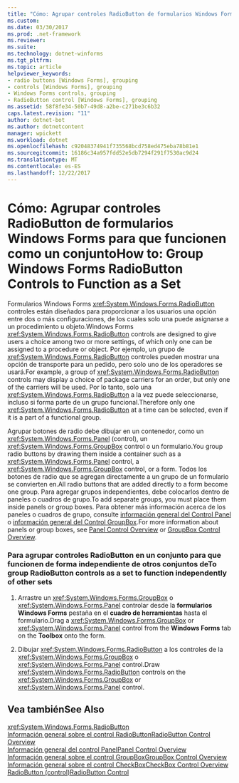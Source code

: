 ```yaml
---
title: "Cómo: Agrupar controles RadioButton de formularios Windows Forms para que funcionen como un conjunto"
ms.custom: 
ms.date: 03/30/2017
ms.prod: .net-framework
ms.reviewer: 
ms.suite: 
ms.technology: dotnet-winforms
ms.tgt_pltfrm: 
ms.topic: article
helpviewer_keywords:
- radio buttons [Windows Forms], grouping
- controls [Windows Forms], grouping
- Windows Forms controls, grouping
- RadioButton control [Windows Forms], grouping
ms.assetid: 58f8fe34-50b7-49d8-a2be-c271be3c6b32
caps.latest.revision: "11"
author: dotnet-bot
ms.author: dotnetcontent
manager: wpickett
ms.workload: dotnet
ms.openlocfilehash: c92048374941f735568bcd758ed475eba78b81e1
ms.sourcegitcommit: 16186c34a957fdd52e5db7294f291f7530ac9d24
ms.translationtype: MT
ms.contentlocale: es-ES
ms.lasthandoff: 12/22/2017
---
```

# <a name="how-to-group-windows-forms-radiobutton-controls-to-function-as-a-set"></a><span data-ttu-id="b923a-102">Cómo: Agrupar controles RadioButton de formularios Windows Forms para que funcionen como un conjunto</span><span class="sxs-lookup"><span data-stu-id="b923a-102">How to: Group Windows Forms RadioButton Controls to Function as a Set</span></span>
<span data-ttu-id="b923a-103">Formularios Windows Forms <xref:System.Windows.Forms.RadioButton> controles están diseñados para proporcionar a los usuarios una opción entre dos o más configuraciones, de los cuales solo una puede asignarse a un procedimiento u objeto.</span><span class="sxs-lookup"><span data-stu-id="b923a-103">Windows Forms <xref:System.Windows.Forms.RadioButton> controls are designed to give users a choice among two or more settings, of which only one can be assigned to a procedure or object.</span></span> <span data-ttu-id="b923a-104">Por ejemplo, un grupo de <xref:System.Windows.Forms.RadioButton> controles pueden mostrar una opción de transporte para un pedido, pero solo uno de los operadores se usará.</span><span class="sxs-lookup"><span data-stu-id="b923a-104">For example, a group of <xref:System.Windows.Forms.RadioButton> controls may display a choice of package carriers for an order, but only one of the carriers will be used.</span></span> <span data-ttu-id="b923a-105">Por lo tanto, solo una <xref:System.Windows.Forms.RadioButton> a la vez puede seleccionarse, incluso si forma parte de un grupo funcional.</span><span class="sxs-lookup"><span data-stu-id="b923a-105">Therefore only one <xref:System.Windows.Forms.RadioButton> at a time can be selected, even if it is a part of a functional group.</span></span>  
  
 <span data-ttu-id="b923a-106">Agrupar botones de radio debe dibujar en un contenedor, como un <xref:System.Windows.Forms.Panel> (control), un <xref:System.Windows.Forms.GroupBox> control o un formulario.</span><span class="sxs-lookup"><span data-stu-id="b923a-106">You group radio buttons by drawing them inside a container such as a <xref:System.Windows.Forms.Panel> control, a <xref:System.Windows.Forms.GroupBox> control, or a form.</span></span> <span data-ttu-id="b923a-107">Todos los botones de radio que se agregan directamente a un grupo de un formulario se convierten en.</span><span class="sxs-lookup"><span data-stu-id="b923a-107">All radio buttons that are added directly to a form become one group.</span></span> <span data-ttu-id="b923a-108">Para agregar grupos independientes, debe colocarlos dentro de paneles o cuadros de grupo.</span><span class="sxs-lookup"><span data-stu-id="b923a-108">To add separate groups, you must place them inside panels or group boxes.</span></span> <span data-ttu-id="b923a-109">Para obtener más información acerca de los paneles o cuadros de grupo, consulte [información general del Control Panel](../../../../docs/framework/winforms/controls/panel-control-overview-windows-forms.md) o [información general del Control GroupBox](../../../../docs/framework/winforms/controls/groupbox-control-overview-windows-forms.md).</span><span class="sxs-lookup"><span data-stu-id="b923a-109">For more information about panels or group boxes, see [Panel Control Overview](../../../../docs/framework/winforms/controls/panel-control-overview-windows-forms.md) or [GroupBox Control Overview](../../../../docs/framework/winforms/controls/groupbox-control-overview-windows-forms.md).</span></span>  
  
### <a name="to-group-radiobutton-controls-as-a-set-to-function-independently-of-other-sets"></a><span data-ttu-id="b923a-110">Para agrupar controles RadioButton en un conjunto para que funcionen de forma independiente de otros conjuntos de</span><span class="sxs-lookup"><span data-stu-id="b923a-110">To group RadioButton controls as a set to function independently of other sets</span></span>  
  
1.  <span data-ttu-id="b923a-111">Arrastre un <xref:System.Windows.Forms.GroupBox> o <xref:System.Windows.Forms.Panel> controlar desde la **formularios Windows Forms** pestaña en el **cuadro de herramientas** hasta el formulario.</span><span class="sxs-lookup"><span data-stu-id="b923a-111">Drag a <xref:System.Windows.Forms.GroupBox> or <xref:System.Windows.Forms.Panel> control from the **Windows Forms** tab on the **Toolbox** onto the form.</span></span>  
  
2.  <span data-ttu-id="b923a-112">Dibujar <xref:System.Windows.Forms.RadioButton> a los controles de la <xref:System.Windows.Forms.GroupBox> o <xref:System.Windows.Forms.Panel> control.</span><span class="sxs-lookup"><span data-stu-id="b923a-112">Draw <xref:System.Windows.Forms.RadioButton> controls on the <xref:System.Windows.Forms.GroupBox> or <xref:System.Windows.Forms.Panel> control.</span></span>  
  
## <a name="see-also"></a><span data-ttu-id="b923a-113">Vea también</span><span class="sxs-lookup"><span data-stu-id="b923a-113">See Also</span></span>  
 <xref:System.Windows.Forms.RadioButton>  
 [<span data-ttu-id="b923a-114">Información general sobre el control RadioButton</span><span class="sxs-lookup"><span data-stu-id="b923a-114">RadioButton Control Overview</span></span>](../../../../docs/framework/winforms/controls/radiobutton-control-overview-windows-forms.md)  
 [<span data-ttu-id="b923a-115">Información general del control Panel</span><span class="sxs-lookup"><span data-stu-id="b923a-115">Panel Control Overview</span></span>](../../../../docs/framework/winforms/controls/panel-control-overview-windows-forms.md)  
 [<span data-ttu-id="b923a-116">Información general sobre el control GroupBox</span><span class="sxs-lookup"><span data-stu-id="b923a-116">GroupBox Control Overview</span></span>](../../../../docs/framework/winforms/controls/groupbox-control-overview-windows-forms.md)  
 [<span data-ttu-id="b923a-117">Información general sobre el control CheckBox</span><span class="sxs-lookup"><span data-stu-id="b923a-117">CheckBox Control Overview</span></span>](../../../../docs/framework/winforms/controls/checkbox-control-overview-windows-forms.md)  
 [<span data-ttu-id="b923a-118">RadioButton (control)</span><span class="sxs-lookup"><span data-stu-id="b923a-118">RadioButton Control</span></span>](../../../../docs/framework/winforms/controls/radiobutton-control-windows-forms.md)
